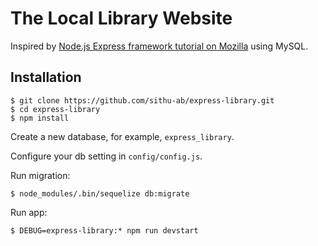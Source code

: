 # The Local Library Website

Inspired by [Node.js Express framework tutorial on Mozilla](https://developer.mozilla.org/en-US/docs/Learn/Server-side/Express_Nodejs/Tutorial_local_library_website) using MySQL.

## Installation

    $ git clone https://github.com/sithu-ab/express-library.git
    $ cd express-library
    $ npm install

Create a new database, for example, `express_library`.

Configure your db setting in `config/config.js`.

Run migration:

    $ node_modules/.bin/sequelize db:migrate

Run app:

    $ DEBUG=express-library:* npm run devstart
